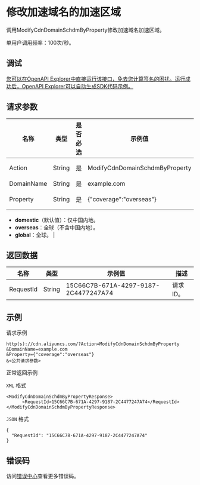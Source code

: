 # 修改加速域名的加速区域

调用ModifyCdnDomainSchdmByProperty修改加速域名加速区域。

单用户调用频率：100次/秒。

## 调试

[您可以在OpenAPI Explorer中直接运行该接口，免去您计算签名的困扰。运行成功后，OpenAPI Explorer可以自动生成SDK代码示例。](https://api.aliyun.com/#product=Cdn&api=ModifyCdnDomainSchdmByProperty&type=RPC&version=2018-05-10)

## 请求参数

|名称|类型|是否必选|示例值|描述|
|--|--|----|---|--|
|Action|String|是|ModifyCdnDomainSchdmByProperty|操作接口名，系统规定参数。取值：**ModifyCdnDomainSchdmByProperty**。 |
|DomainName|String|是|example.com|加速域名，仅支持单个修改。 |
|Property|String|是|\{"coverage":"overseas"\}|调度域属性，\{"coverage":"overseas"\} 中coverage参数支持如下。

 -   **domestic**（默认值）：仅中国内地。
-   **overseas**：全球（不含中国内地）。
-   **global**：全球。 |

## 返回数据

|名称|类型|示例值|描述|
|--|--|---|--|
|RequestId|String|15C66C7B-671A-4297-9187-2C4477247A74|请求ID。 |

## 示例

请求示例

```
http(s)://cdn.aliyuncs.com/?Action=ModifyCdnDomainSchdmByProperty
&DomainName=example.com
&Property={"coverage":"overseas"}
&<公共请求参数>
```

正常返回示例

`XML` 格式

```
<ModifyCdnDomainSchdmByPropertyResponse>
	  <RequestId>15C66C7B-671A-4297-9187-2C4477247A74</RequestId>
</ModifyCdnDomainSchdmByPropertyResponse>
```

`JSON` 格式

```
{
  "RequestId": "15C66C7B-671A-4297-9187-2C4477247A74"
}
```

## 错误码

访问[错误中心](https://error-center.aliyun.com/status/product/Cdn)查看更多错误码。

